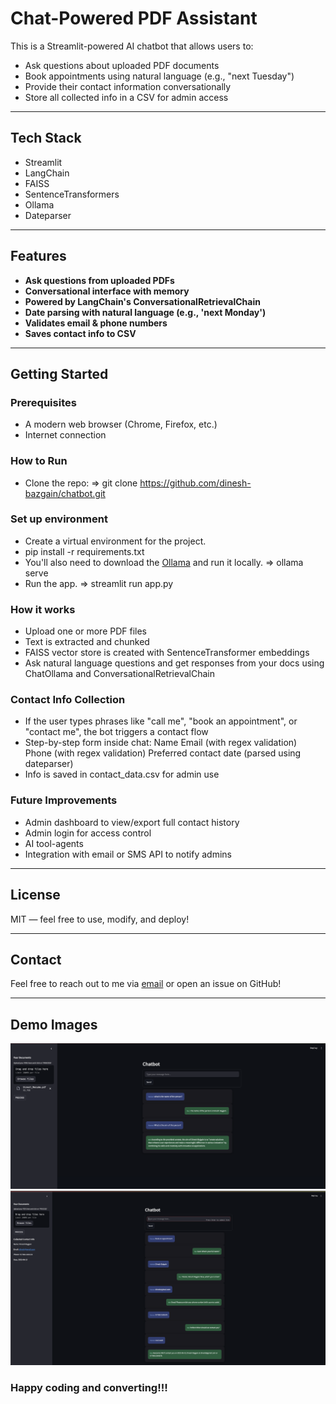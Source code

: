 #  Chat-Powered PDF Assistant

This is a Streamlit-powered AI chatbot that allows users to:
- Ask questions about uploaded PDF documents
- Book appointments using natural language (e.g., "next Tuesday")
- Provide their contact information conversationally
- Store all collected info in a CSV for admin access


---

## Tech Stack

- Streamlit
- LangChain
- FAISS
- SentenceTransformers
- Ollama
- Dateparser

---

## Features

- **Ask questions from uploaded PDFs**
- **Conversational interface with memory**
- **Powered by LangChain's ConversationalRetrievalChain**
- **Date parsing with natural language (e.g., 'next Monday')**
- **Validates email & phone numbers**
- **Saves contact info to CSV**

---

## Getting Started

### Prerequisites

- A modern web browser (Chrome, Firefox, etc.)  
- Internet connection

### How to Run

- Clone the repo: => git clone https://github.com/dinesh-bazgain/chatbot.git

### Set up environment

- Create a virtual environment for the project.
- pip install -r requirements.txt
- You'll also need to download the [Ollama](https://ollama.com/) and run it locally. 
    => ollama serve
- Run the app.
    => streamlit run app.py

### How it works
- Upload one or more PDF files
- Text is extracted and chunked
- FAISS vector store is created with SentenceTransformer embeddings
- Ask natural language questions and get responses from your docs using ChatOllama and ConversationalRetrievalChain

### Contact Info Collection
- If the user types phrases like "call me", "book an appointment", or "contact me", the bot triggers a contact flow
- Step-by-step form inside chat:
    Name
    Email (with regex validation)
    Phone (with regex validation)
    Preferred contact date (parsed using dateparser)
- Info is saved in contact_data.csv for admin use

### Future Improvements
- Admin dashboard to view/export full contact history
- Admin login for access control
- AI tool-agents
- Integration with email or SMS API to notify admins
---

## License

MIT — feel free to use, modify, and deploy!


---

## Contact

Feel free to reach out to me via [email](dinesh.bazgain@gmail.com) or open an issue on GitHub!

---

## Demo Images

![Demo image of the project](assets/images/demo1.png)
![Demo image of the project](assets/images/demo2.png)

### Happy coding and converting!!!
